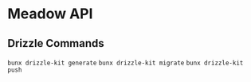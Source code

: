 # Meadow API

## Drizzle Commands

`bunx drizzle-kit generate`
`bunx drizzle-kit migrate`
`bunx drizzle-kit push`
